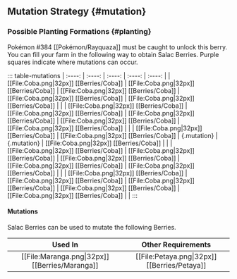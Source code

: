 ## Mutation Strategy {#mutation}

### Possible Planting Formations {#planting}

Pokémon #384 [[Pokémon/Rayquaza]] must be caught to unlock this berry. You can fill your farm in the following way to obtain Salac Berries. Purple squares indicate where mutations can occur.

::: table-mutations
| :----: | :----: | :----: | :----: | :----: |
| [[File:Coba.png\|32px]] [[Berries/Coba]] | [[File:Coba.png\|32px]] [[Berries/Coba]] | [[File:Coba.png\|32px]] [[Berries/Coba]] | [[File:Coba.png\|32px]] [[Berries/Coba]] | [[File:Coba.png\|32px]] [[Berries/Coba]] | |
| [[File:Coba.png\|32px]] [[Berries/Coba]] | [[File:Coba.png\|32px]] [[Berries/Coba]] | [[File:Coba.png\|32px]] [[Berries/Coba]] | [[File:Coba.png\|32px]] [[Berries/Coba]] | [[File:Coba.png\|32px]] [[Berries/Coba]] | |
| [[File:Coba.png\|32px]] [[Berries/Coba]] | [[File:Coba.png\|32px]] [[Berries/Coba]] | {.mutation} | {.mutation} | [[File:Coba.png\|32px]] [[Berries/Coba]] | |
| [[File:Coba.png\|32px]] [[Berries/Coba]] | [[File:Coba.png\|32px]] [[Berries/Coba]] | [[File:Coba.png\|32px]] [[Berries/Coba]] | [[File:Coba.png\|32px]] [[Berries/Coba]] | [[File:Coba.png\|32px]] [[Berries/Coba]] | |
| [[File:Coba.png\|32px]] [[Berries/Coba]] | [[File:Coba.png\|32px]] [[Berries/Coba]] | [[File:Coba.png\|32px]] [[Berries/Coba]] | [[File:Coba.png\|32px]] [[Berries/Coba]] | [[File:Coba.png\|32px]] [[Berries/Coba]] | |
:::

#### Mutations
Salac Berries can be used to mutate the following Berries.

| Used In                                       | Other Requirements |
| :---:                                         | :---: |
| [[File:Maranga.png\|32px]] [[Berries/Maranga]]  | [[File:Petaya.png\|32px]] [[Berries/Petaya]] |